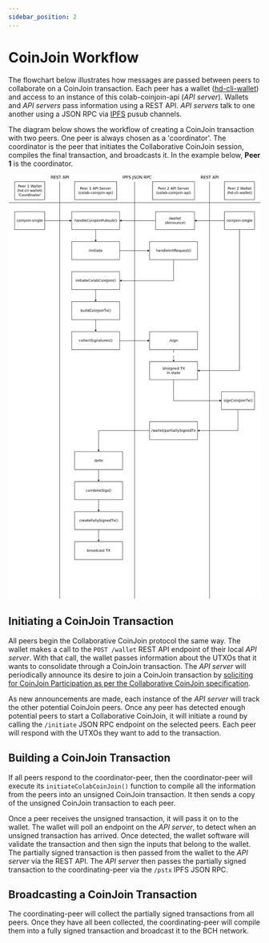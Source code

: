 ```yaml
---
sidebar_position: 2
---
```


# CoinJoin Workflow

The flowchart below illustrates how messages are passed between peers to collaborate on a CoinJoin transaction. Each peer has a wallet ([hd-cli-wallet](https://github.com/bch-coinjoin/hd-cli-wallet)) and access to an instance of this colab-coinjoin-api (*API server*). Wallets and *API servers* pass information using a REST API. *API servers* talk to one another using a JSON RPC via [IPFS](https://ipfs.io) pusub channels.

The diagram below shows the workflow of creating a CoinJoin transaction with two peers. One peer is always chosen as a 'coordinator'. The coordinator is the peer that initiates the Collaborative CoinJoin session, compiles the final transaction, and broadcasts it. In the example below, **Peer 1** is the coordinator.

![coinjoin flowchart](./img/coinjoin-flowchart.png)

## Initiating a CoinJoin Transaction
All peers begin the Collaborative CoinJoin protocol the same way. The wallet makes a call to the `POST /wallet` REST API endpoint of their local *API server*. With that call, the wallet passes information about the UTXOs that it wants to consolidate through a CoinJoin transaction. The *API server* will periodically announce its desire to join a CoinJoin transaction by [soliciting for CoinJoin Participation as per the Collaborative CoinJoin specification](https://github.com/Permissionless-Software-Foundation/specifications/blob/master/ps004-collaborative-coinjoin.md#5-soliciting-for-coinjoin-participation).

As new announcements are made, each instance of the *API server* will track the other potential CoinJoin peers. Once any peer has detected enough potential peers to start a Collaborative CoinJoin, it will initiate a round by calling the `/initiate` JSON RPC endpoint on the selected peers. Each peer will respond with the UTXOs they want to add to the transaction.

## Building a CoinJoin Transaction
If all peers respond to the coordinator-peer, then the coordinator-peer will execute its `initiateColabCoinJoin()` function to compile all the information from the peers into an unsigned CoinJoin transaction. It then sends a copy of the unsigned CoinJoin transaction to each peer.

Once a peer receives the unsigned transaction, it will pass it on to the wallet. The wallet will poll an endpoint on the *API server*, to detect when an unsigned transaction has arrived. Once detected, the wallet software will validate the transaction and then sign the inputs that belong to the wallet. The partially signed transaction is then passed from the wallet to the *API server* via the REST API. The *API server* then passes the partially signed transaction to the coordinating-peer via the `/pstx` IPFS JSON RPC.

## Broadcasting a CoinJoin Transaction
The coordinating-peer will collect the partially signed transactions from all peers. Once they have all been collected, the coordinating-peer will compile them into a fully signed transaction and broadcast it to the BCH network.
